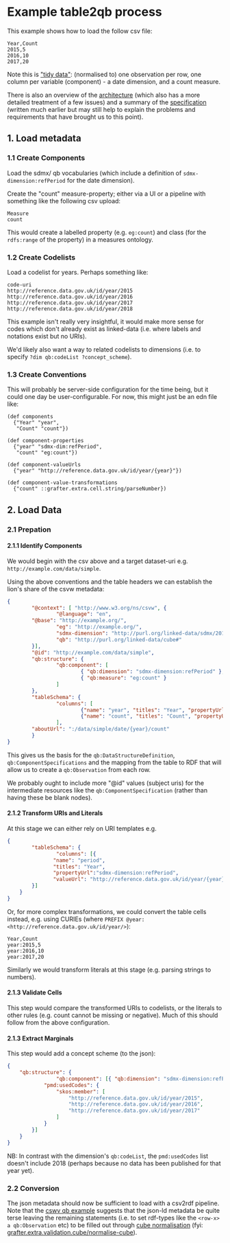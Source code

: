 # Example table2qb process

This example shows how to load the follow csv file:

```csv
Year,Count
2015,5
2016,10
2017,20
```

Note this is ["tidy data"](http://vita.had.co.nz/papers/tidy-data.pdf): (normalised to) one observation per row, one column per variable (component) - a date dimension, and a count measure.

There is also an overview of the [architecture](./architecture.md) (which also has a more detailed treatment of a few issues) and a summary of the [specification](./specification.md) (written much earlier but may still help to explain the problems and requirements that have brought us to this point).

## 1. Load metadata

### 1.1 Create Components

Load the sdmx/ qb vocabularies (which include a definition of `sdmx-dimension:refPeriod` for the date dimension).

Create the "count" measure-property; either via a UI or a pipeline with something like the following csv upload:

```csv
Measure
count
```

This would create a labelled property (e.g. `eg:count`) and class (for the `rdfs:range` of the property) in a measures ontology.

### 1.2 Create Codelists

Load a codelist for years. Perhaps something like:

```csv
code-uri
http://reference.data.gov.uk/id/year/2015
http://reference.data.gov.uk/id/year/2016
http://reference.data.gov.uk/id/year/2017
http://reference.data.gov.uk/id/year/2018
```

This example isn't really very insightful, it would make more sense for codes which don't already exist as linked-data (i.e. where labels and notations exist but no URIs).

We'd likely also want a way to related codelists to dimensions (i.e. to specify `?dim qb:codeList ?concept_scheme`).

### 1.3 Create Conventions

This will probably be server-side configuration for the time being, but it could one day be user-configurable. For now, this might just be an edn file like:

```edn
(def components
  {"Year" "year",
   "Count" "count"})

(def component-properties
  {"year" "sdmx-dim:refPeriod",
   "count" "eg:count"})

(def component-valueUrls
  {"year" "http://reference.data.gov.uk/id/year/{year}"})

(def component-value-transformations
  {"count" ::grafter.extra.cell.string/parseNumber})
```




## 2. Load Data

### 2.1 Prepation

#### 2.1.1 Identify Components

We would begin with the csv above and a target dataset-uri e.g. `http://example.com/data/simple`.

Using the above conventions and the table headers we can establish the lion's share of the csvw metadata:

```json
{
        "@context": [ "http://www.w3.org/ns/csvw", {
                "@language": "en",
		"@base": "http://example.org/",
                "eg": "http://example.org/",
                "sdmx-dimension": "http://purl.org/linked-data/sdmx/2010/dimension#",
                "qb": "http://purl.org/linked-data/cube#"
        }],
        "@id": "http://example.com/data/simple",
        "qb:structure": {
                "qb:component": [
                        { "qb:dimension": "sdmx-dimension:refPeriod" },
                        { "qb:measure": "eg:count" }
                ]
        },
        "tableSchema": {
                "columns": [
                        {"name": "year", "titles": "Year", "propertyUrl":"sdmx-dimension:refPeriod"},
                        {"name": "count", "titles": "Count", "propertyUrl":"eg:count"} 
                ],
		"aboutUrl": ":/data/simple/date/{year}/count"
        }
}
```

This gives us the basis for the `qb:DataStructureDefinition`, `qb:ComponentSpecifications` and the mapping from the table to RDF that will allow us to create a `qb:Observation` from each row.

We probably ought to include more "@id" values (subject uris) for the intermediate resources like the `qb:ComponentSpecification` (rather than having these be blank nodes).

#### 2.1.2 Transform URIs and Literals

At this stage we can either rely on URI templates e.g.

```json
{
        "tableSchema": {
                "columns": [{
			   "name": "period",
			   "titles": "Year",
			   "propertyUrl":"sdmx-dimension:refPeriod",
			   "valueUrl": "http://reference.data.gov.uk/id/year/{year}"
		}]
	}
}
```

Or, for more complex transformations, we could convert the table cells instead, e.g. using CURIEs (where `PREFIX @year: <http://reference.data.gov.uk/id/year/>`):

```csv
Year,Count
year:2015,5
year:2016,10
year:2017,20
```

Similarly we would transform literals at this stage (e.g. parsing strings to numbers).

#### 2.1.3 Validate Cells

This step would compare the transformed URIs to codelists, or the literals to other rules (e.g. count cannot be missing or negative). Much of this should follow from the above configuration.

#### 2.1.3 Extract Marginals

This step would add a concept scheme (to the json):


```json
{
	"qb:structure": {
                "qb:component": [{ "qb:dimension": "sdmx-dimension:refPeriod",
			"pmd:usedCodes": {
				"skos:member": [
					"http://reference.data.gov.uk/id/year/2015",
					"http://reference.data.gov.uk/id/year/2016",
					"http://reference.data.gov.uk/id/year/2017"
				]
			}
		}]
	}
}
```

NB: In contrast with the dimension's `qb:codeList`, the `pmd:usedCodes` list doesn't include 2018 (perhaps because no data has been published for that year yet).

### 2.2 Conversion

The json metadata should now be sufficient to load with a csv2rdf pipeline. Note that the [cswv qb example](https://github.com/w3c/csvw/blob/gh-pages/examples/rdf-data-cube-example.md) suggests that the json-ld metadata be quite terse leaving the remaining statements (i.e. to set rdf-types like the `<row-x> a qb:Observation` etc) to be filled out through [cube normalisation](https://www.w3.org/TR/vocab-data-cube/#normalize) (fyi: [grafter.extra.validation.cube/normalise-cube](https://github.com/Swirrl/grafter-extra/blob/master/src/grafter/extra/validation/cube.clj#L22-L26)).
